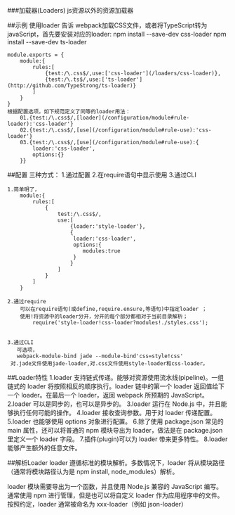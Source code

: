 ###加载器(Loaders)
	js资源以外的资源加载器
	
 ##示例
 	使用loader 告诉 webpack加载CSS文件，或者将TypeScript转为javaScript，首先要安装对应的loader:
 	npm install --save-dev css-loader
 	npm install --save-dev ts-loader
 	
 	module.exports = {
 		module:{
 			rules:[
 				{test:/\.css$/,use:['css-loader'](/loaders/css-loader)},
 				{test:/\.ts$/,use:['ts-loader'](http://github.com/TypeStrong/ts-loader)}				
 			]
 		}
 	}
 	根据配置选项，如下规范定义了同等的loader用法：
 		01.{test:/\.css$/,[loader](/configuration/module#rule-loader):'css-loader'}
 		02.{test:/\.css$/,[use](/configuration/module#rule-use):'css-loader'}
 		03.{test:/\.css$/,[use](/configuration/module#rule-use):{
 			loader:'css-loader',
 			options:{}
 		}}

 ##配置
 	三种方式：
 	1.通过配置
 	2.在require语句中显示使用
 	3.通过CLI
 	
	1.简单明了，
		module:{
			rules:[
				{
					test:/\.css$/,
					use:[
						{loader:'style-loader'},
						{
						 loader:'css-loader',
						 options:{
						 	modules:true
						 }
						}
					]
				}
			]
		}

	2.通过require
		可以在require语句(或define,require.ensure,等语句)中指定loader ；
		使用!将资源中的loader分开，分开的每个部分都相对于当前目录解析；
			require('style-loader!css-loader?modules!./styles.css');
		
	
	3.通过CLI
	   可选项，
	   webpack-module-bind jade --module-bind'css=style!css'
	 对.jade文件使用jade-loader,对.css文件使用style-loader和css-loader。
	 
 ##Loader特性
	1.loader 支持链式传递。能够对资源使用流水线(pipeline)。一组链式的 loader 将按照相反的顺序执行。loader 链中的第一个 loader 返回值给下一个 loader。在最后一个 loader，返回 webpack 所预期的 JavaScript。
	2.loader 可以是同步的，也可以是异步的。
	3.loader 运行在 Node.js 中，并且能够执行任何可能的操作。
	4.loader 接收查询参数。用于对 loader 传递配置。
	5.loader 也能够使用 options 对象进行配置。
	6.除了使用 package.json 常见的 main 属性，还可以将普通的 npm 模块导出为 loader，做法是在 package.json 里定义一个 loader 字段。
	7.插件(plugin)可以为 loader 带来更多特性。
	8.loader 能够产生额外的任意文件。

 ##解析Loader
 loader 遵循标准的模块解析。多数情况下，loader 将从模块路径（通常将模块路径认为是 npm install, node_modules）解析。

loader 模块需要导出为一个函数，并且使用 Node.js 兼容的 JavaScript 编写。通常使用 npm 进行管理，但是也可以将自定义 loader 作为应用程序中的文件。按照约定，loader 通常被命名为 xxx-loader（例如 json-loader）	















